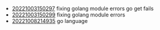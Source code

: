 - [20221003150297](/zet/20221003150297/README.md) fixing golang module errors go get fails
- [20221003150299](/zet/20221003150299/README.md) fixing golang module errors
- [20221008214935](/zet/20221008214935/README.md) go language
